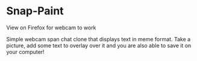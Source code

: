 # Snap-Paint
View on Firefox for webcam to work

Simple webcam span chat clone that displays text in meme format. Take a picture, add some text to overlay over it and you are also able to save it on your computer!
